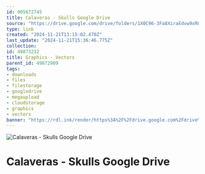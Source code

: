 ```yaml
---
id: 905672745
title: Calaveras - Skulls Google Drive
source: "https://drive.google.com/drive/folders/1X0C96-3Fa8XiraEdvw9xRQUPhGlo634t?usp=sharing"
type: link
created: "2024-11-21T13:15:02.470Z"
last_update: "2024-11-21T15:36:46.775Z"
collection:
id: 49873232
title: Graphics - Vectors
parent_id: 49872909
tags:
- downloads
- files
- filestorage
- googledrive
- megaupload
- cloudstorage
- graphics
- vectors
banner: "https://rdl.ink/render/https%3A%2F%2Fdrive.google.com%2Fdrive%2Ffolders%2F1X0C96-3Fa8XiraEdvw9xRQUPhGlo634t%3Fusp%3Dsharing"
---
```


![Calaveras - Skulls Google Drive](https://rdl.ink/render/https%3A%2F%2Fdrive.google.com%2Fdrive%2Ffolders%2F1X0C96-3Fa8XiraEdvw9xRQUPhGlo634t%3Fusp%3Dsharing)

# Calaveras - Skulls Google Drive

